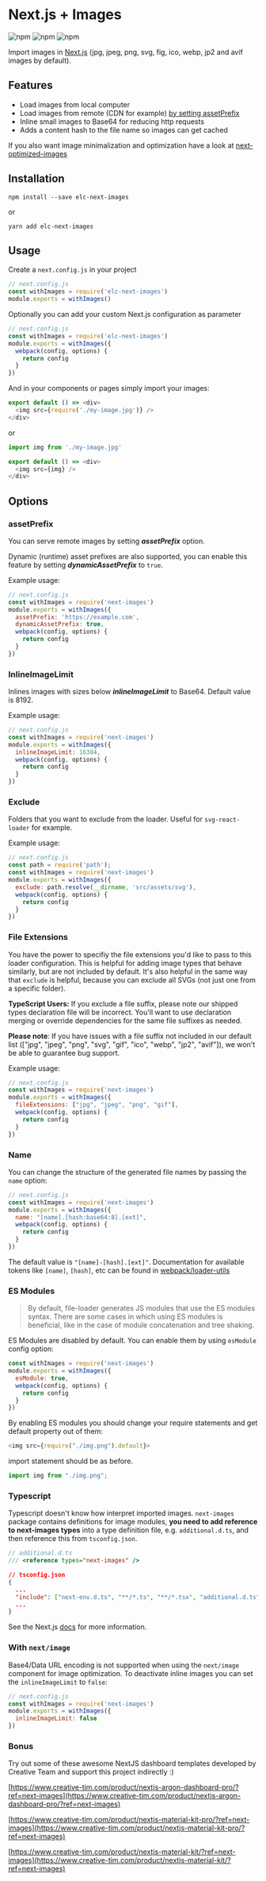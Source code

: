 # Next.js + Images
![npm](https://img.shields.io/npm/dm/next-images.svg?style=flat-square)
![npm](https://img.shields.io/npm/l/next-images.svg?style=flat-square)
![npm](https://img.shields.io/david/arefaslani/next-images.svg)

Import images in [Next.js](https://github.com/zeit/next.js)
(jpg, jpeg, png, svg, fig, ico, webp, jp2 and avif images by default).

## Features
* Load images from local computer
* Load images from remote (CDN for example) [by setting assetPrefix](https://nextjs.org/docs/api-reference/next.config.js/cdn-support-with-asset-prefix)
* Inline small images to Base64 for reducing http requests
* Adds a content hash to the file name so images can get cached

If you also want image minimalization and optimization have a look at [next-optimized-images](https://github.com/cyrilwanner/next-optimized-images)

## Installation

```
npm install --save elc-next-images
```

or

```
yarn add elc-next-images
```

## Usage

Create a `next.config.js` in your project

```js
// next.config.js
const withImages = require('elc-next-images')
module.exports = withImages()
```

Optionally you can add your custom Next.js configuration as parameter

```js
// next.config.js
const withImages = require('elc-next-images')
module.exports = withImages({
  webpack(config, options) {
    return config
  }
})
```

And in your components or pages simply import your images:

```js
export default () => <div>
  <img src={require('./my-image.jpg')} />
</div>
```
or
```js
import img from './my-image.jpg'

export default () => <div>
  <img src={img} />
</div>
```

## Options

### assetPrefix
You can serve remote images by setting ***assetPrefix*** option.

Dynamic (runtime) asset prefixes are also supported, you can enable this feature by setting ***dynamicAssetPrefix*** to `true`.

Example usage:
```js
// next.config.js
const withImages = require('next-images')
module.exports = withImages({
  assetPrefix: 'https://example.com',
  dynamicAssetPrefix: true,
  webpack(config, options) {
    return config
  }
})
```

### InlineImageLimit
Inlines images with sizes below ***inlineImageLimit*** to Base64. Default value is 8192.

Example usage:
```js
// next.config.js
const withImages = require('next-images')
module.exports = withImages({
  inlineImageLimit: 16384,
  webpack(config, options) {
    return config
  }
})
```

### Exclude
Folders that you want to exclude from the loader. Useful for `svg-react-loader` for example.

Example usage:
```js
// next.config.js
const path = require('path');
const withImages = require('next-images')
module.exports = withImages({
  exclude: path.resolve(__dirname, 'src/assets/svg'),
  webpack(config, options) {
    return config
  }
})
```

### File Extensions
You have the power to specifiy the file extensions you'd like to pass to this loader configuration. This is helpful for
adding image types that behave similarly, but are not included by default. It's also helpful in the same way that
`exclude` is helpful, because you can exclude all SVGs (not just one from a specific folder).

**TypeScript Users:** If you exclude a file suffix, please note our shipped types declaration file will be incorrect. You'll want to use declaration merging or override dependencies for the same file suffixes as needed.

**Please note**: If you have issues with a file suffix not included in our default list
(["jpg", "jpeg", "png", "svg", "gif", "ico", "webp", "jp2", "avif"]), we won't be able to guarantee bug support.

Example usage:
```js
// next.config.js
const withImages = require('next-images')
module.exports = withImages({
  fileExtensions: ["jpg", "jpeg", "png", "gif"],
  webpack(config, options) {
    return config
  }
})
```

### Name
You can change the structure of the generated file names by passing the `name` option:

```js
// next.config.js
const withImages = require('next-images')
module.exports = withImages({
  name: "[name].[hash:base64:8].[ext]",
  webpack(config, options) {
    return config
  }
})
```

The default value is `"[name]-[hash].[ext]"`.  Documentation for available tokens like `[name]`, `[hash]`, etc can be found in [webpack/loader-utils](https://github.com/webpack/loader-utils#interpolatename)

### ES Modules
> By default, file-loader generates JS modules that use the ES modules syntax. There are some cases in which using ES modules is beneficial, like in the case of module concatenation and tree shaking.

ES Modules are disabled by default. You can enable them by using `esModule` config option:

```javascript
const withImages = require('next-images')
module.exports = withImages({
  esModule: true,
  webpack(config, options) {
    return config
  }
})
```

By enabling ES modules you should change your require statements and get default property out of them:

```javascript
<img src={require("./img.png").default}>
```

import statement should be as before.

```javascript
import img from "./img.png";
```

### Typescript
Typescript doesn't know how interpret imported images. `next-images` package contains definitions for image modules,
**you need to add reference to next-images types** into a type definition file, e.g. `additional.d.ts`, and then reference this from `tsconfig.json`.

```js
// additional.d.ts
/// <reference types="next-images" />
```

```json
// tsconfig.json
{
  ...
  "include": ["next-env.d.ts", "**/*.ts", "**/*.tsx", "additional.d.ts"],
  ...
}
```

See the Next.js [docs](https://nextjs.org/docs/basic-features/typescript) for more information.

### With `next/image`

Base4/Data URL encoding is not supported when using the `next/image` component for image optimization. To deactivate inline images you can set the `inlineImageLimit` to `false`:

```js
// next.config.js
const withImages = require('next-images')
module.exports = withImages({
  inlineImageLimit: false
})
```

### Bonus
Try out some of these awesome NextJS dashboard templates developed by Creative Team and support this project indirectly :)

[https://www.creative-tim.com/product/nextjs-argon-dashboard-pro/?ref=next-images](https://www.creative-tim.com/product/nextjs-argon-dashboard-pro/?ref=next-images)

[https://www.creative-tim.com/product/nextjs-material-kit-pro/?ref=next-images](https://www.creative-tim.com/product/nextjs-material-kit-pro/?ref=next-images)

[https://www.creative-tim.com/product/nextjs-material-kit/?ref=next-images](https://www.creative-tim.com/product/nextjs-material-kit/?ref=next-images)
